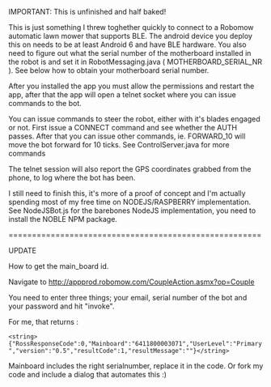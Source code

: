 

IMPORTANT: This is unfinished and half baked!

This is just something I threw toghether quickly to connect to a Robomow automatic lawn mower that supports BLE.
The android device you deploy this on needs to be at least Android 6 and have BLE hardware.
You also need to figure out what the serial number of the motherboard installed in the robot is and set it in RobotMessaging.java ( MOTHERBOARD_SERIAL_NR ). See below how to obtain your motherboard serial number.

After you installed the app you must allow the permissions and restart the app, 
after that the app will open a telnet socket where you can issue commands to the bot.

You can issue commands to steer the robot, either with it's blades engaged or not.
First issue a CONNECT command and see whether the AUTH passes. After that you can issue other commands, ie. FORWARD_10 will move the bot forward for 10 ticks.
See ControlServer.java for more commands

The telnet session will also report the GPS coordinates grabbed from the phone, to log where the bot has been.

I still need to finish this, it's more of a proof of concept and I'm actually spending most of my free time on NODEJS/RASPBERRY implementation.
See NodeJSBot.js for the barebones NodeJS implementation, you need to install the NOBLE NPM package.

======================================================

UPDATE

How to get the main_board id.

Navigate to http://appprod.robomow.com/CoupleAction.asmx?op=Couple

You need to enter three things; your email, serial number of the bot and your password and hit "invoke".

For me, that returns :

`<string>{"RossResponseCode":0,"Mainboard":"6411800003071","UserLevel":"Primary","version":"0.5","resultCode":1,"resultMessage":""}</string>`

Mainboard includes the right serialnumber, replace it in the code. Or fork my code and include a dialog that automates this :)

